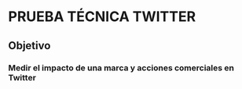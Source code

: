 # PRUEBA TÉCNICA TWITTER

## Objetivo
### Medir el impacto de una marca y acciones comerciales en Twitter
